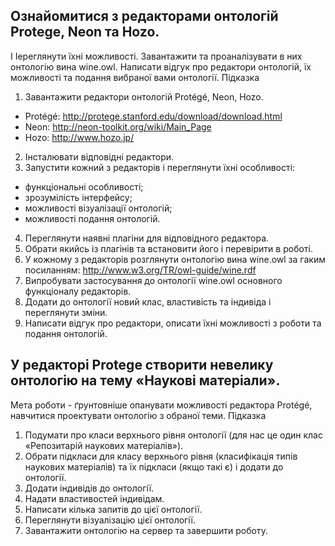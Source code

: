 ## Ознайомитися з редакторами онтологій Protege, Neon та Hozo.
І Іереглянути їхні можливості. Завантажити та проаналізувати в них онтологію вина wine.owl. Написати відгук про редактори онтологій, їх можливості та подання вибраної вами онтології.
Підказка
1. Завантажити редактори онтологій Protégé, Neon, Hozo.
- Protégé: http://protege.stanford.edu/download/download.html
- Neon: http://neon-toolkit.org/wiki/Main_Page
- Hozo: http://www.hozo.jp/
2. Інсталювати відповідні редактори.
3. Запустити кожний з редакторів і переглянути їхні особливості:
- функціональні особливості;
- зрозумілість інтерфейсу;
- можливості візуалізації онтологій;
- можливості подання онтологій.
4. Переглянути наявні плагіни для відповідного редактора.
5. Обрати якийсь із плагінів та встановити його і перевірити в роботі.
6. У кожному з редакторів розглянути онтологію вина wine.owl за гаким посиланням: http://www.w3.org/TR/owl-guide/wine.rdf
7. Випробувати застосування до онтології wine.owl основного функціоналу редакторів.
8. Додати до онтології новий клас, властивість та індивіда і переглянути зміни.
9. Написати відгук про редактори, описати їхні можливості з роботи та подання онтологій.
## У редакторі Protege створити невелику онтологію на тему «Наукові матеріали».
Мета роботи - ґрунтовніше опанувати можливості редактора Protégé, навчитися проектувати онтологію з обраної теми.
Підказка
1. Подумати про класи верхнього рівня онтології (для нас це один клас «Репозитарій наукових матеріалів»).
2. Обрати підкласи для класу верхнього рівня (класифікація типів наукових матеріалів) та їх підкласи (якщо такі є) і додати до онтології.
3. Додати індивідів до онтології.
4. Надати властивостей індивідам.
5. Написати кілька запитів до цієї онтології.
6. Переглянути візуалізацію цієї онтології.
7. Завантажити онтологію на сервер та завершити роботу.